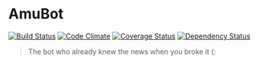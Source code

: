 # AmuBot

[![Build Status](https://travis-ci.org/arturhoo/AmuBot.svg?branch=master)](https://travis-ci.org/arturhoo/AmuBot)
[![Code Climate](https://codeclimate.com/github/arturhoo/AmuBot/badges/gpa.svg)](https://codeclimate.com/github/arturhoo/AmuBot)
[![Coverage Status](https://img.shields.io/coveralls/arturhoo/AmuBot.svg)](https://coveralls.io/r/arturhoo/AmuBot)
[![Dependency Status](https://gemnasium.com/arturhoo/AmuBot.svg)](https://gemnasium.com/arturhoo/AmuBot)

> The bot who already knew the news when you broke it (:



